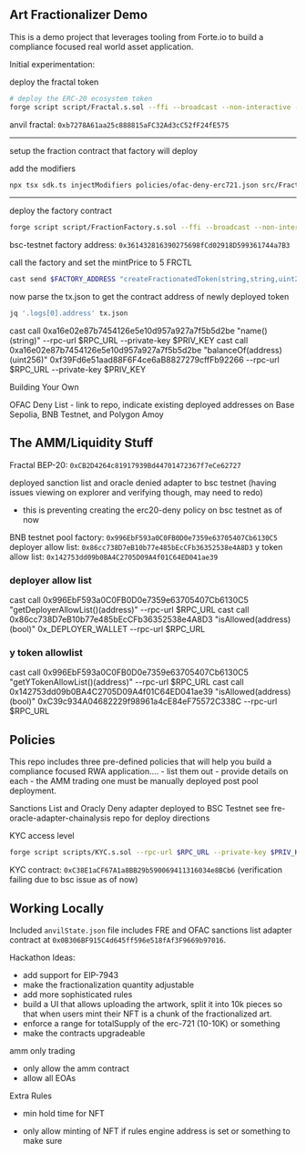 ## Art Fractionalizer Demo

This is a demo project that leverages tooling from Forte.io to build a compliance focused real world asset application.

Initial experimentation:

deploy the fractal token

```bash
# deploy the ERC-20 ecosystem token
forge script script/Fractal.s.sol --ffi --broadcast --non-interactive --rpc-url $RPC_URL --private-key $PRIV_KEY --verify
```

anvil fractal: `0xb7278A61aa25c888815aFC32Ad3cC52fF24fE575`

---

setup the fraction contract that factory will deploy

add the modifiers

```bash
npx tsx sdk.ts injectModifiers policies/ofac-deny-erc721.json src/FractionFRE.sol src/Fraction.sol
```

---

deploy the factory contract

```bash
forge script script/FractionFactory.s.sol --ffi --broadcast --non-interactive --rpc-url $RPC_URL --private-key $PRIV_KEY --verify
```

bsc-testnet factory address: `0x361432816390275698fCd02918D599361744a7B3`

call the factory and set the mintPrice to 5 FRCTL

```bash
cast send $FACTORY_ADDRESS "createFractionatedToken(string,string,uint256,uint256,address)" "Danny" "DANNY" 10000 5000000000000000000 $DEPLOYER --rpc-url $RPC_URL --private-key $PRIV_KEY --json > tx.json
```

now parse the tx.json to get the contract address of newly deployed token

```bash
jq '.logs[0].address' tx.json
```

cast call 0xa16e02e87b7454126e5e10d957a927a7f5b5d2be "name()(string)" --rpc-url $RPC_URL --private-key $PRIV_KEY
cast call 0xa16e02e87b7454126e5e10d957a927a7f5b5d2be "balanceOf(address)(uint256)" 0xf39Fd6e51aad88F6F4ce6aB8827279cffFb92266 --rpc-url $RPC_URL --private-key $PRIV_KEY

Building Your Own

OFAC Deny List - link to repo, indicate existing deployed addresses on Base Sepolia, BNB Testnet, and Polygon Amoy

## The AMM/Liquidity Stuff

Fractal BEP-20: `0xCB2D4264c81917939Bd44701472367f7eCe62727`

deployed sanction list and oracle denied adapter to bsc testnet (having issues viewing on explorer and verifying though, may need to redo)

- this is preventing creating the erc20-deny policy on bsc testnet as of now

BNB testnet pool factory: `0x996EbF593a0C0FB0D0e7359e63705407Cb6130C5`
deployer allow list: `0x86cc738D7eB10b77e485bEcCFb36352538e4A8D3`
y token allow list: `0x142753dd09b0BA4C2705D09A4f01C64ED041ae39`

### deployer allow list

cast call 0x996EbF593a0C0FB0D0e7359e63705407Cb6130C5 "getDeployerAllowList()(address)" --rpc-url $RPC_URL
cast call 0x86cc738D7eB10b77e485bEcCFb36352538e4A8D3 "isAllowed(address)(bool)" 0x_DEPLOYER_WALLET --rpc-url $RPC_URL

### y token allowlist

cast call 0x996EbF593a0C0FB0D0e7359e63705407Cb6130C5 "getYTokenAllowList()(address)" --rpc-url $RPC_URL
cast call 0x142753dd09b0BA4C2705D09A4f01C64ED041ae39 "isAllowed(address)(bool)" 0xC39c934A04682229f98961a4cE84eF75572C338C --rpc-url $RPC_URL

## Policies

This repo includes three pre-defined policies that will help you build a compliance focused RWA application.... - list them out - provide details on each - the AMM trading one must be manually deployed post pool deployment.

Sanctions List and Oracly Deny adapter deployed to BSC Testnet
see fre-oracle-adapter-chainalysis repo for deploy directions

KYC access level

```bash
forge script scripts/KYC.s.sol --rpc-url $RPC_URL --private-key $PRIV_KEY --broadcast --verify
```

KYC contract: `0xC38E1aCF67A1a8BB29b590069411316034e8BCb6` (verification failing due to bsc issue as of now)

## Working Locally

Included `anvilState.json` file includes FRE and OFAC sanctions list adapter contract at `0x0B306BF915C4d645ff596e518fAf3F9669b97016`.

Hackathon Ideas:

- add support for EIP-7943
- make the fractionalization quantity adjustable
- add more sophisticated rules
- build a UI that allows uploading the artwork, split it into 10k pieces so that when users mint their NFT is a chunk of the fractionalized art.
- enforce a range for totalSupply of the erc-721 (10-10K) or something
- make the contracts upgradeable

amm only trading

- only allow the amm contract
- allow all EOAs

Extra Rules

- min hold time for NFT

- only allow minting of NFT if rules engine address is set or something to make sure
